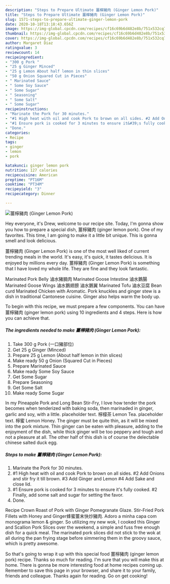 ```yaml
---
description: "Steps to Prepare Ultimate 薑檸豬肉 (Ginger Lemon Pork)"
title: "Steps to Prepare Ultimate 薑檸豬肉 (Ginger Lemon Pork)"
slug: 1571-steps-to-prepare-ultimate-ginger-lemon-pork
date: 2020-10-18T13:18:43.656Z
image: https://img-global.cpcdn.com/recipes/cf16c69b6d482e8b/751x532cq70/薑檸豬肉-ginger-lemon-pork-recipe-main-photo.jpg
thumbnail: https://img-global.cpcdn.com/recipes/cf16c69b6d482e8b/751x532cq70/薑檸豬肉-ginger-lemon-pork-recipe-main-photo.jpg
cover: https://img-global.cpcdn.com/recipes/cf16c69b6d482e8b/751x532cq70/薑檸豬肉-ginger-lemon-pork-recipe-main-photo.jpg
author: Margaret Diaz
ratingvalue: 3
reviewcount: 14
recipeingredient:
- "300 g Pork "
- "25 g Ginger Minced"
- "25 g Lemon About half lemon in thin slices"
- "50 g Onion Squared Cut in Pieces"
- " Marinated Sauce"
- " Some Soy Sauce"
- " Some Sugar"
- " Seasoning"
- " Some Salt"
- " Some Sugar"
recipeinstructions:
- "Marinate the Pork for 30 minutes."
- "#1 High heat with oil and cook Pork to brown on all sides. #2 Add Onions and stir fry it till brown. #3 Add Ginger and Lemon #4 Add Sake and close lid."
- "#1 Ensure pork is cooked for 3 minutes to ensure it&#39;s fully cooked. #2 Finally, add some salt and sugar for setting the favor."
- "Done."
categories:
- Recipe
tags:
- ginger
- lemon
- pork

katakunci: ginger lemon pork 
nutrition: 127 calories
recipecuisine: American
preptime: "PT16M"
cooktime: "PT34M"
recipeyield: "3"
recipecategory: Dinner

---
```



![薑檸豬肉 (Ginger Lemon Pork)](https://img-global.cpcdn.com/recipes/cf16c69b6d482e8b/751x532cq70/薑檸豬肉-ginger-lemon-pork-recipe-main-photo.jpg)

Hey everyone, it's Drew, welcome to our recipe site. Today, I'm gonna show you how to prepare a special dish, 薑檸豬肉 (ginger lemon pork). One of my favorites. This time, I am going to make it a little bit unique. This is gonna smell and look delicious.

薑檸豬肉 (Ginger Lemon Pork) is one of the most well liked of current trending meals in the world. It's easy, it's quick, it tastes delicious. It is enjoyed by millions every day. 薑檸豬肉 (Ginger Lemon Pork) is something that I have loved my whole life. They are fine and they look fantastic.

Marinated Pork Belly 滷水豬腩肉 Marinated Goose Intestine 滷水鵝腸 Marinated Goose Wings 滷水鵝翅膀 滷水鵝翼 Marinated Tofu 滷水豆腐 Bean curd Marinated Chicken with Aromatic. Pork knuckles and ginger stew is a dish in traditional Cantonese cuisine. Ginger also helps warm the body up.


To begin with this recipe, we must prepare a few components. You can have 薑檸豬肉 (ginger lemon pork) using 10 ingredients and 4 steps. Here is how you can achieve that.

<!--inarticleads1-->

##### The ingredients needed to make 薑檸豬肉 (Ginger Lemon Pork):

1. Take 300 g Pork (一口豬部位)
1. Get 25 g Ginger (Minced)
1. Prepare 25 g Lemon (About half lemon in thin slices)
1. Make ready 50 g Onion (Squared Cut in Pieces)
1. Prepare  Marinated Sauce
1. Make ready  Some Soy Sauce
1. Get  Some Sugar
1. Prepare  Seasoning
1. Get  Some Salt
1. Make ready  Some Sugar


In my Pineapple Pork and Long Bean Stir-Fry, I love how tender the pork becomes when tenderized with baking soda, then marinaded in ginger, garlic and soy, with a little. placeholder text. 檸檬茶 Lemon Tea. placeholder text. 檸蜜 Lemon Honey. The ginger must be quite thin, as it will be mixed into the pork mixture. Thin ginger can be eaten with pleasure, adding to the enjoyment of the dish, while thick ginger will be too peppery and tough and not a pleasure at all. The other half of this dish is of course the delectable chinese salted duck egg. 

<!--inarticleads2-->

##### Steps to make 薑檸豬肉 (Ginger Lemon Pork):

1. Marinate the Pork for 30 minutes.
1. #1 High heat with oil and cook Pork to brown on all sides. #2 Add Onions and stir fry it till brown. #3 Add Ginger and Lemon #4 Add Sake and close lid.
1. #1 Ensure pork is cooked for 3 minutes to ensure it&#39;s fully cooked. #2 Finally, add some salt and sugar for setting the favor.
1. Done.


Recipe Crown Roast of Pork with Ginger Pomegranate Glaze. Stir-Fried Pork Fillets with Honey and Ginger蜂蜜薑末快炒豬肉. Adoro a minha capa com monograma lemon &amp; ginger. So utilizing my new wok, I cooked this Ginger and Scallion Pork Slices over the weekend, a simple and fuss free enough dish for a quick meal. The marinated pork slices did not stick to the wok at all during the pan frying stage before simmering them in the groovy sauce, which is pretty awesome. 

So that's going to wrap it up with this special food 薑檸豬肉 (ginger lemon pork) recipe. Thanks so much for reading. I'm sure that you will make this at home. There is gonna be more interesting food at home recipes coming up. Remember to save this page in your browser, and share it to your family, friends and colleague. Thanks again for reading. Go on get cooking!
